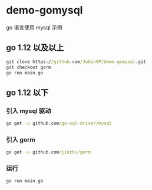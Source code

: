 # demo-gomysql

go 语言使用 mysql 示例

## go 1.12 以及以上

```cmd
git clone https://github.com/JabinGP/demo-gomysql.git
git checkout gorm
go run main.go
```

## go 1.12 以下

### 引入 mysql 驱动

```cmd
go get -u github.com/go-sql-driver/mysql
```

### 引入 gorm

```cmd
go get -u github.com/jinzhu/gorm
```

### 运行

```cmd
go run main.go
```
